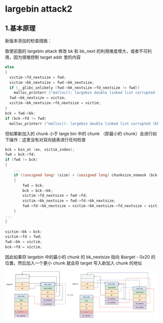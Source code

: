 # largebin attack2

## 1.基本原理

新版本添加的检查措施：

致使前面的 largebin attack 修改 bk 和 bk_next 的利用难度增大，或者不可利用，因为很难控制 target addr 里的内容

```c
else
{
  victim->fd_nextsize = fwd;
  victim->bk_nextsize = fwd->bk_nextsize;
  if (__glibc_unlikely (fwd->bk_nextsize->fd_nextsize != fwd))
    malloc_printerr ("malloc(): largebin double linked list corrupted (nextsize)");
  fwd->bk_nextsize = victim;
  victim->bk_nextsize->fd_nextsize = victim;
}
bck = fwd->bk;
if (bck->fd != fwd)
  malloc_printerr ("malloc(): largebin double linked list corrupted (bk)");
```

但如果新加入的 chunk 小于 large bin 中的 chunk （即最小的 chunk）会进行如下操作：这里没有对双向链表进行任何检查

```c
bck = bin_at (av, victim_index);
fwd = bck->fd;
if (fwd != bck)
{
	...
    if ((unsigned long) (size) < (unsigned long) chunksize_nomask (bck->bk))
    {
        fwd = bck;
        bck = bck->bk;
        victim->fd_nextsize = fwd->fd;
        victim->bk_nextsize = fwd->fd->bk_nextsize;
        fwd->fd->bk_nextsize = victim->bk_nextsize->fd_nextsize = victim;
	}
...
}

victim->bk = bck;
victim->fd = fwd;
fwd->bk = victim;
bck->fd = victim;
```

因此如果将 largebin 中的最小的 chunk 的 bk_nextsize 指向 &target - 0x20 的位置，然后加入一个更小 chunk 就会将 target 写入新加入 chunk 的地址

![未命名绘图 2.drawio](./assets/6.largebin_attack2/未命名绘图2.drawio.png)
